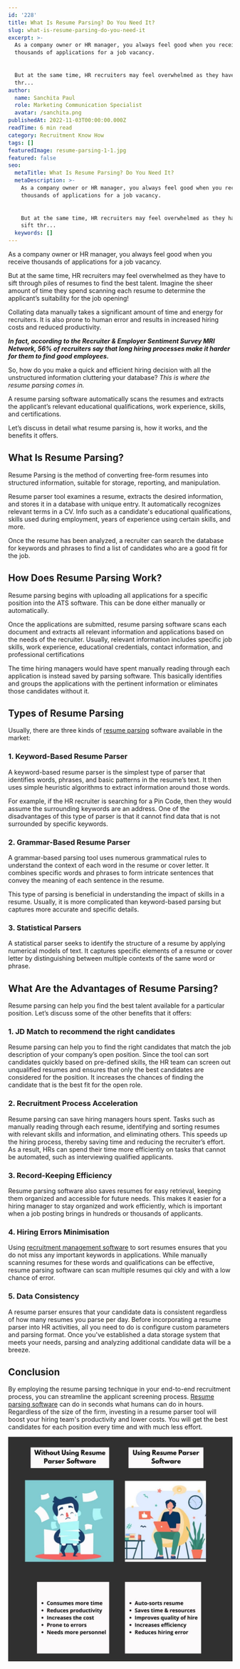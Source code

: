 ```yaml
---
id: '228'
title: What Is Resume Parsing? Do You Need It?
slug: what-is-resume-parsing-do-you-need-it
excerpt: >-
  As a company owner or HR manager, you always feel good when you receive
  thousands of applications for a job vacancy.


  But at the same time, HR recruiters may feel overwhelmed as they have to sift
  thr...
author:
  name: Sanchita Paul
  role: Marketing Communication Specialist
  avatar: /sanchita.png
publishedAt: 2022-11-03T00:00:00.000Z
readTime: 6 min read
category: Recruitment Know How
tags: []
featuredImage: resume-parsing-1-1.jpg
featured: false
seo:
  metaTitle: What Is Resume Parsing? Do You Need It?
  metaDescription: >-
    As a company owner or HR manager, you always feel good when you receive
    thousands of applications for a job vacancy.


    But at the same time, HR recruiters may feel overwhelmed as they have to
    sift thr...
  keywords: []
---
```


As a company owner or HR manager, you always feel good when you receive thousands of applications for a job vacancy.

But at the same time, HR recruiters may feel overwhelmed as they have to sift through piles of resumes to find the best talent. Imagine the sheer amount of time they spend scanning each resume to determine the applicant’s suitability for the job opening!

<!--more-->

Collating data manually takes a significant amount of time and energy for recruiters. It is also prone to human error and results in increased hiring costs and reduced productivity.

**_In fact, according to the Recruiter & Employer Sentiment Survey MRI Network, 56% of recruiters say that long hiring processes make it harder for them to find good employees._**

So, how do you make a quick and efficient hiring decision with all the unstructured information cluttering your database? _This is where the resume parsing comes in._

A resume parsing software automatically scans the resumes and extracts the applicant’s relevant educational qualifications, work experience, skills, and certifications.

Let’s discuss in detail what resume parsing is, how it works, and the benefits it offers.

## **What Is Resume Parsing?**

Resume Parsing is the method of converting free-form resumes into structured information, suitable for storage, reporting, and manipulation.

Resume parser tool examines a resume, extracts the desired information, and stores it in a database with unique entry. It automatically recognizes relevant terms in a CV. Info such as a candidate's educational qualifications, skills used during employment, years of experience using certain skills, and more.

Once the resume has been analyzed, a recruiter can search the database for keywords and phrases to find a list of candidates who are a good fit for the job.

## **How Does Resume Parsing Work?**

Resume parsing begins with uploading all applications for a specific position into the ATS software. This can be done either manually or automatically.

Once the applications are submitted, resume parsing software scans each document and extracts all relevant information and applications based on the needs of the recruiter. Usually, relevant information includes specific job skills, work experience, educational credentials, contact information, and professional certifications

The time hiring managers would have spent manually reading through each application is instead saved by parsing software. This basically identifies and groups the applications with the pertinent information or eliminates those candidates without it.

## **Types of Resume Parsing**

Usually, there are three kinds of [resume parsing](https://www.thetalentpool.ai/recruitment-management-software-benefits) software available in the market:

### **1\. Keyword-Based Resume Parser**

A keyword-based resume parser is the simplest type of parser that identifies words, phrases, and basic patterns in the resume’s text. It then uses simple heuristic algorithms to extract information around those words.

For example, if the HR recruiter is searching for a Pin Code, then they would assume the surrounding keywords are an address. One of the disadvantages of this type of parser is that it cannot find data that is not surrounded by specific keywords.

### 2\. **Grammar-Based Resume Parser**

A grammar-based parsing tool uses numerous grammatical rules to understand the context of each word in the resume or cover letter. It combines specific words and phrases to form intricate sentences that convey the meaning of each sentence in the resume.

This type of parsing is beneficial in understanding the impact of skills in a resume. Usually, it is more complicated than keyword-based parsing but captures more accurate and specific details.

### 3\. **Statistical Parsers**

A statistical parser seeks to identify the structure of a resume by applying numerical models of text. It captures specific elements of a resume or cover letter by distinguishing between multiple contexts of the same word or phrase.

## **What Are the Advantages of Resume Parsing?**

Resume parsing can help you find the best talent available for a particular position. Let’s discuss some of the other benefits that it offers:

### 1\. **JD Match to recommend the right candidates**

Resume parsing can help you to find the right candidates that match the job description of your company’s open position. Since the tool can sort candidates quickly based on pre-defined skills, the HR team can screen out unqualified resumes and ensures that only the best candidates are considered for the position. It increases the chances of finding the candidate that is the best fit for the open role.

### 2\. **Recruitment Process Acceleration**

Resume parsing can save hiring managers hours spent. Tasks such as manually reading through each resume, identifying and sorting resumes with relevant skills and information, and eliminating others. This speeds up the hiring process, thereby saving time and reducing the recruiter’s effort. As a result, HRs can spend their time more efficiently on tasks that cannot be automated, such as interviewing qualified applicants.

### 3\. **Record-Keeping Efficiency**

Resume parsing software also saves resumes for easy retrieval, keeping them organized and accessible for future needs. This makes it easier for a hiring manager to stay organized and work efficiently, which is important when a job posting brings in hundreds or thousands of applicants.

### 4\. **Hiring Errors Minimisation**

Using [recruitment management software](https://www.thetalentpool.ai/blogs/3-basic-signs-your-company-needs-recruitment-software) to sort resumes ensures that you do not miss any important keywords in applications. While manually scanning resumes for these words and qualifications can be effective, resume parsing software can scan multiple resumes qui ckly and with a low chance of error.

### 5\. **Data Consistency**

A resume parser ensures that your candidate data is consistent regardless of how many resumes you parse per day. Before incorporating a resume parser into HR activities, all you need to do is configure custom parameters and parsing format. Once you've established a data storage system that meets your needs, parsing and analyzing additional candidate data will be a breeze.

## **Conclusion**

By employing the resume parsing technique in your end-to-end recruitment process, you can streamline the applicant screening process. [Resume parsing software](https://www.thetalentpool.ai/blogs/remote-working-collaboration-tools) can do in seconds what humans can do in hours. Regardless of the size of the firm, investing in a resume parser tool will boost your hiring team's productivity and lower costs. You will get the best candidates for each position every time and with much less effort.

![Resume Parsing](images/resume-parsing-1-1-1024x1024.jpg)
